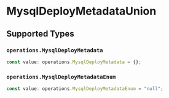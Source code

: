 # MysqlDeployMetadataUnion


## Supported Types

### `operations.MysqlDeployMetadata`

```typescript
const value: operations.MysqlDeployMetadata = {};
```

### `operations.MysqlDeployMetadataEnum`

```typescript
const value: operations.MysqlDeployMetadataEnum = "null";
```

